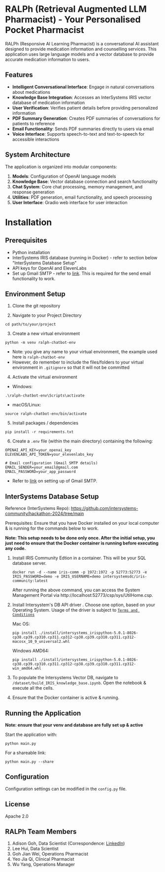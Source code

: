 # RALPh (Retrieval Augmented LLM Pharmacist) - Your Personalised Pocket Pharmacist

RALPh (Responsive AI Learning Pharmacist) is a conversational AI assistant designed to provide medication information and counselling services. This application uses large language models and a vector database to provide accurate medication information to users.

## Features

- **Intelligent Conversational Interface**: Engage in natural conversations about medications
- **Knowledge Base Integration**: Accesses an InterSystems IRIS vector database of medication information
- **User Verification**: Verifies patient details before providing personalized information
- **PDF Summary Generation**: Creates PDF summaries of conversations for patients to reference
- **Email Functionality**: Sends PDF summaries directly to users via email
- **Voice Interface**: Supports speech-to-text and text-to-speech for accessible interactions

## System Architecture

The application is organized into modular components:

1. **Models**: Configuration of OpenAI language models
2. **Knowledge Base**: Vector database connection and search functionality
3. **Chat System**: Core chat processing, memory management, and response generation
4. **Utilities**: PDF generation, email functionality, and speech processing
5. **User Interface**: Gradio web interface for user interaction


# Installation

## Prerequisites

- Python installation
- InterSystems IRIS database (running in Docker) - refer to section below "InterSystems Database Setup"
- API keys for OpenAI and ElevenLabs
- Set up Gmail SMTP - refer to [link](https://support.google.com/a/answer/176600?hl=en). This is required for the send email functionality to work.

## Environment Setup

1. Clone the git repository

2. Navigate to your Project Directory
```
cd path/to/your/project
```

3. Create a new virtual environment
```
python -m venv ralph-chatbot-env
```

- Note: you give any name to your virtual environment, the example used here is `ralph-chatbot-env`
- However, do remember to include the files/folders to your virtual environment in `.gitignore` so that it will not be committed

4. Activate the virtual environment 
- Windows:
```
.\ralph-chatbot-env\Scripts\activate
```
- macOS/Linux:
```
source ralph-chatbot-env/bin/activate
```

5. Install packages / dependencies
```
pip install -r requirements.txt
```

6. Create a `.env` file (within the main directory) containing the following:
```
OPENAI_API_KEY=your_openai_key
ELEVENLABS_API_TOKEN=your_elevenlabs_key

# Email configuration (Gmail SMTP details)
EMAIL_SENDER=your_email@gmail.com
EMAIL_PASSWORD=your_app_password
```
- Refer to [link](https://support.google.com/a/answer/176600?hl=en) on setting up of Gmail SMTP.


## InterSystems Database Setup
Reference (InterSystems Repo): https://github.com/intersystems-community/hackathon-2024/tree/main

Prerequisites: Ensure that you have Docker installed on your local computer & is running for the commands below to work.

**Note: This setup needs to be done only once. After the initial setup, you just need to ensure that the Docker container is running before executing any code.**

1. Install IRIS Community Edtion in a container. This will be your SQL database server.
    ```Shell
    docker run -d --name iris-comm -p 1972:1972 -p 52773:52773 -e IRIS_PASSWORD=demo -e IRIS_USERNAME=demo intersystemsdc/iris-community:latest
    ```
   After running the above command, you can access the System Management Portal via http://localhost:52773/csp/sys/UtilHome.csp.

2. Install Intersystem's DB API driver . Choose one option, based on your Operating System. Usage of the driver is subject to [`Terms and Conditions`](https://www.intersystems.com/IERTU)

    Mac OS:

    ```Shell
    pip install ./install/intersystems_irispython-5.0.1-8026-cp38.cp39.cp310.cp311.cp312-cp38.cp39.cp310.cp311.cp312-macosx_10_9_universal2.whl
    ```

    Windows AMD64:

    ```Shell
    pip install ./install/intersystems_irispython-5.0.1-8026-cp38.cp39.cp310.cp311.cp312-cp38.cp39.cp310.cp311.cp312-win_amd64.whl
    ```

3. To populate the Intersystems Vector DB, navigate to `/dataset/build_IRIS_knowledge_base.ipynb`. Open the notebook & execute all the cells.

4. Ensure that the Docker container is active & running.


## Running the Application

**Note: ensure that your venv and database are fully set up & active**

Start the application with:
```
python main.py
```

For a shareable link:
```
python main.py --share
```


## Configuration

Configuration settings can be modified in the `config.py` file.

## License

Apache 2.0

## RALPh Team Members

1. Adison Goh, Data Scientist (Correspondence: [LinkedIn](www.linkedin.com/in/adisongoh))
2. Lee Hui, Data Scientist
3. Goh Jian Wei, Operations Pharmacist
4. Yeo Jia Qi, Clinical Pharmacist
5. Wu Yang, Operations Manager